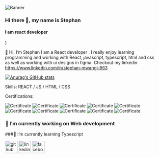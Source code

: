![Banner](link/to/your/banner/image.png)

### Hi there 👋, my name is Stephan
#### I am react developer
)


👋 Hi, I’m Stephan I am a React developer . I really enjoy learning programming and working with React, javascript, typescript, html and css as well as working with ui designs in figma. Checkout my linkedin https://www.linkedin.com/in/stephan-mwangi-963

[![Anurag's GitHub stats](https://github-readme-stats.vercel.app/api?username=stephanjosh)](https://github.com/anuraghazra/github-readme-stats)


Skills:  REACT / JS / HTML / CSS


Certifications:


![Certificate](https://github.com/stephanjosh/stephanjosh/blob/main/Screenshot%202024-03-03%20175139.png)
![Certificate](https://github.com/stephanjosh/stephanjosh/blob/main/Screenshot%202024-03-03%20175827.png)
![Certificate](https://github.com/stephanjosh/stephanjosh/blob/main/Screenshot%202024-03-03%20175744.png)
![Certificate](https://github.com/stephanjosh/stephanjosh/blob/main/Screenshot%202024-03-03%20175653.png)
![Certificate](https://github.com/stephanjosh/stephanjosh/blob/main/Screenshot%202024-03-03%20175618.png)
![Certificate](https://github.com/stephanjosh/stephanjosh/blob/main/Screenshot%202024-03-03%20175532.png)
![Certificate](https://github.com/stephanjosh/stephanjosh/blob/main/Screenshot%202024-03-03%20175426.png)
![Certificate](https://github.com/stephanjosh/stephanjosh/blob/main/Screenshot%202024-03-03%20175317.png)
![Certificate](https://github.com/stephanjosh/stephanjosh/blob/main/Screenshot%202024-03-03%20175234.png)
![Certificate](https://github.com/stephanjosh/stephanjosh/blob/main/Screenshot%202024-03-03%20175350.png)
### 🔭 I’m currently working on Web development 
###🌱 I’m currently learning Typescript 


[<img src='https://cdn.jsdelivr.net/npm/simple-icons@3.0.1/icons/github.svg' alt='github' height='40'>](https://github.com/https://github.com/stephanjosh)  [<img src='https://cdn.jsdelivr.net/npm/simple-icons@3.0.1/icons/linkedin.svg' alt='linkedin' height='40'>](https://www.linkedin.com/in/https://www.linkedin.com/in/stephan-mwangi-963450278//)  [<img src='https://cdn.jsdelivr.net/npm/simple-icons@3.0.1/icons/facebook.svg' alt='facebook' height='40'>](https://www.facebook.com/https://www.facebook.com/profile.php?id=100089333573992)  

